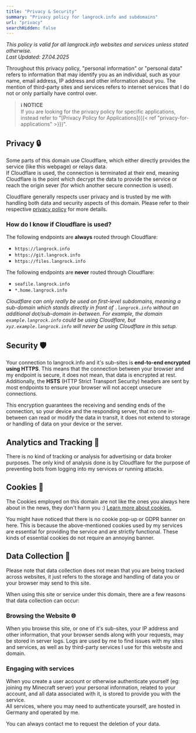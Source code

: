 ```yaml
---
title: "Privacy & Security"
summary: "Privacy policy for langrock.info and subdomains"
url: "privacy"
searchHidden: false
---
```


*This policy is valid for all langrock.info websites and services unless stated otherwise.*  
*Last Updated: 27.04.2025*

Throughout this privacy policy, "personal information" or "personal data" refers to information that may identify you as an individual, such as your name, email address, IP address and other information about you. The mention of third-party sites and services refers to internet services that I do not or only partially have control over.

> **ℹ️ NOTICE**  
> If you are looking for the privacy policy for specific applications, instead refer to "[Privacy Policy for Applications]({{< ref "privacy-for-applications" >}})".

## Privacy 🔒

Some parts of this domain use Cloudflare, which either directly provides the service (like this webpage) or relays data.  
If Cloudflare is used, the connection is terminated at their end, meaning Cloudflare is the point which decrypt the data to provide the service or reach the origin sever (for which another secure connection is used).

Cloudflare generally respects user privacy and is trusted by me with handling both data and security aspects of this domain. Please refer to their respective [privacy policy](https://www.cloudflare.com/privacypolicy/) for more details.

### How do I know if Cloudflare is used?

The following endpoints are **always** routed through Cloudflare:
- `https://langrock.info`
- `https://git.langrock.info`
- `https://files.langrock.info`

The following endpoints are **never** routed through Cloudflare:
- `seafile.langrock.info`
- `*.home.langrock.info`

*Cloudflare can only really be used on first-level subdomains, meaning a sub-domain which stands directly in front of `.langrock.info` without an additional dot/sub-domain in-between. For example, the domain `example.langrock.info` could be using Cloudflare, but `xyz.example.langrock.info` will never be using Cloudflare in this setup.*

## Security 🛡️

Your connection to langrock.info and it's sub-sites is **end-to-end 
encrypted using HTTPS**. This means that the connection between your browser and my endpoint is secure, it does not mean, that data is encrypted at rest.
Additionally, the **HSTS** (HTTP Strict Transport Security) headers are 
sent by most endpoints to ensure your browser will not accept unsecure 
connections.

This encryption guarantees the receiving and sending ends of the connection, so your device and the responding server, that no one in-between can read or modify the data in transit, it does not extend to storage or handling of data on your device or the server.

## Analytics and Tracking 👀

There is no kind of tracking or analysis for advertising or data broker 
purposes. The only kind of analysis done is by Cloudflare for the 
purpose of preventing bots from logging into my services or running 
attacks.

## Cookies 🍪

The Cookies employed on this domain are not like the ones you always 
here about in the news, they don't harm you :) [Learn more about 
cookies.](https://www.cookiesandyou.com/)

You might have noticed that there is no cookie pop-up or GDPR banner on 
here. This is because the above-mentioned cookies used by my services 
are essential for providing the service and are strictly functional. 
These kinds of essential cookies do not require an annoying banner.

## Data Collection 💾

Please note that data collection does not mean that you are being tracked across websites, it just refers to the storage and handling of data you or your browser may send to this site.

When using this site or service under this domain, there are a few reasons that data collection can occur:

### Browsing the Website 🌐

When you browse this site, or one of it's sub-sites, your IP address and
 other information, that your browser sends along with your requests, 
may be stored in server logs. Logs are used by me to find issues with my
 sites and services, as well as by third-party services I use for this 
website and domain.

### Engaging with services

When you create a user account or otherwise authenticate yourself (eg: 
joining my Minecraft server) your personal information, related to your 
account, and all data associated with it, is stored to provide you with 
the service.  
All services, where you may need to authenticate yourself, are hosted in Germany and operated by me.

You can always contact me to request the deletion of your data.

